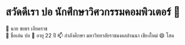 # สวัดดีเรา ปอ นักศึกษาวิศวกรรมคอมพิวเตอร์ 👋

🔭 นาย ชยธร เอียดราช <br>
🌱 ชื่อเล่น ปอ
👯 อายุ 22 ปี
📫 กำลังศึกษา มหาวิทยาลัยราชมงคลล้านนา เชียงใหม่
😄 โสด
<!--
**Chayathon001/Chayathon001** is a ✨ _special_ ✨ repository because its `README.md` (this file) appears on your GitHub profile.

Here are some ideas to get you started:

- 🔭 I’m currently working on ...
- 🌱 I’m currently learning ...
- 👯 I’m looking to collaborate on ...
- 🤔 I’m looking for help with ...
- 💬 Ask me about ...
- 📫 How to reach me: ...
- 😄 Pronouns: ...
- ⚡ Fun fact: ...
-->
